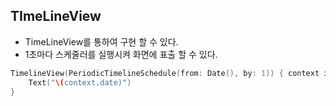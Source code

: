 ## TImeLineView

- TimeLineView를 통하여 구현 할 수 있다.
- 1초마다 스케줄러를 실행시켜 화면에 표출 할 수 있다.
```swift
TimelineView(PeriodicTimelineSchedule(from: Date(), by: 1)) { context in
    Text("\(context.date)")
}
```
